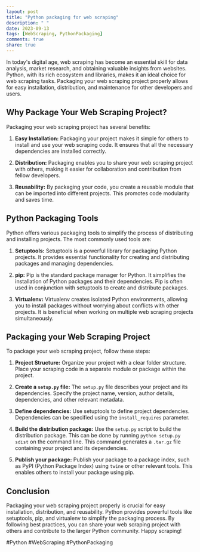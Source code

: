 ```yaml
---
layout: post
title: "Python packaging for web scraping"
description: " "
date: 2023-09-13
tags: [WebScraping, PythonPackaging]
comments: true
share: true
---
```


In today's digital age, web scraping has become an essential skill for data analysis, market research, and obtaining valuable insights from websites. Python, with its rich ecosystem and libraries, makes it an ideal choice for web scraping tasks. Packaging your web scraping project properly allows for easy installation, distribution, and maintenance for other developers and users.

## Why Package Your Web Scraping Project?

Packaging your web scraping project has several benefits:

1. **Easy Installation:** Packaging your project makes it simple for others to install and use your web scraping code. It ensures that all the necessary dependencies are installed correctly.

2. **Distribution:** Packaging enables you to share your web scraping project with others, making it easier for collaboration and contribution from fellow developers.

3. **Reusability:** By packaging your code, you create a reusable module that can be imported into different projects. This promotes code modularity and saves time.

## Python Packaging Tools

Python offers various packaging tools to simplify the process of distributing and installing projects. The most commonly used tools are:

1. **Setuptools:** Setuptools is a powerful library for packaging Python projects. It provides essential functionality for creating and distributing packages and managing dependencies. 

2. **pip:** Pip is the standard package manager for Python. It simplifies the installation of Python packages and their dependencies. Pip is often used in conjunction with setuptools to create and distribute packages.

3. **Virtualenv:** Virtualenv creates isolated Python environments, allowing you to install packages without worrying about conflicts with other projects. It is beneficial when working on multiple web scraping projects simultaneously.

## Packaging your Web Scraping Project

To package your web scraping project, follow these steps:

1. **Project Structure:** Organize your project with a clear folder structure. Place your scraping code in a separate module or package within the project.

2. **Create a `setup.py` file:** The `setup.py` file describes your project and its dependencies. Specify the project name, version, author details, dependencies, and other relevant metadata.

3. **Define dependencies:** Use setuptools to define project dependencies. Dependencies can be specified using the `install_requires` parameter.

4. **Build the distribution package:** Use the `setup.py` script to build the distribution package. This can be done by running `python setup.py sdist` on the command line. This command generates a `.tar.gz` file containing your project and its dependencies.

5. **Publish your package:** Publish your package to a package index, such as PyPI (Python Package Index) using `twine` or other relevant tools. This enables others to install your package using pip.

## Conclusion

Packaging your web scraping project properly is crucial for easy installation, distribution, and reusability. Python provides powerful tools like setuptools, pip, and virtualenv to simplify the packaging process. By following best practices, you can share your web scraping project with others and contribute to the larger Python community. Happy scraping!

#Python #WebScraping #PythonPackaging